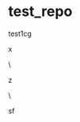 # test_repo
test1cg

















x












\




z





\
































sf




















































































